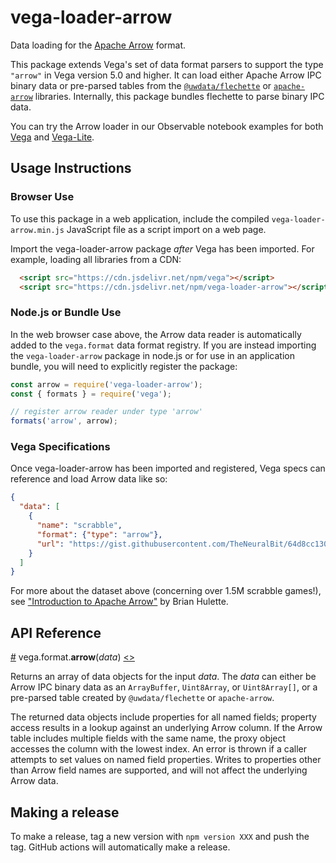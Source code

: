 # vega-loader-arrow

Data loading for the [Apache Arrow](https://arrow.apache.org/) format.

This package extends Vega's set of data format parsers to support the type `"arrow"` in Vega version 5.0 and higher. It can load either Apache Arrow IPC binary data or pre-parsed tables from the [`@uwdata/flechette`](https://idl.uw.edu/flechette/) or [`apache-arrow`](https://arrow.apache.org/docs/js/) libraries. Internally, this package bundles flechette to parse binary IPC data.

You can try the Arrow loader in our Observable notebook examples for both [Vega](https://observablehq.com/@vega/vega-and-apache-arrow) and [Vega-](https://observablehq.com/@vega/apache-arrow-in-vega-lite)[Lite](https://observablehq.com/@randomfractals/chicago-crimes-arrow-data-vega-viz).

## Usage Instructions

### Browser Use

To use this package in a web application, include the compiled `vega-loader-arrow.min.js` JavaScript file as a script import on a web page.

Import the vega-loader-arrow package _after_ Vega has been imported. For example, loading all libraries from a CDN:

```html
  <script src="https://cdn.jsdelivr.net/npm/vega"></script>
  <script src="https://cdn.jsdelivr.net/npm/vega-loader-arrow"></script>
```

### Node.js or Bundle Use

In the web browser case above, the Arrow data reader is automatically added to the `vega.format` data format registry. If you are instead importing the `vega-loader-arrow` package in node.js or for use in an application bundle, you will need to explicitly register the package:

```js
const arrow = require('vega-loader-arrow');
const { formats } = require('vega');

// register arrow reader under type 'arrow'
formats('arrow', arrow);
```

### Vega Specifications

Once vega-loader-arrow has been imported and registered, Vega specs can reference and load Arrow data like so:

```json
{
  "data": [
    {
      "name": "scrabble",
      "format": {"type": "arrow"},
      "url": "https://gist.githubusercontent.com/TheNeuralBit/64d8cc13050c9b5743281dcf66059de5/raw/c146baf28a8e78cfe982c6ab5015207c4cbd84e3/scrabble.arrow"
    }
  ]
}
```

For more about the dataset above (concerning over 1.5M scrabble games!), see ["Introduction to Apache Arrow"](https://beta.observablehq.com/@theneuralbit/introduction-to-apache-arrow) by Brian Hulette.

## API Reference

<a name="arrow" href="#arrow">#</a>
vega.format.<b>arrow</b>(<i>data</i>)
[<>](https://github.com/vega/vega-loader-arrow/blob/master/src/index.js "Source")

Returns an array of data objects for the input *data*. The *data* can either be Arrow IPC binary data as an `ArrayBuffer`, `Uint8Array`, or `Uint8Array[]`, or a pre-parsed table created by `@uwdata/flechette` or `apache-arrow`.

The returned data objects include properties for all named fields; property access results in a lookup against an underlying Arrow column. If the Arrow table includes multiple fields with the same name, the proxy object accesses the column with the lowest index. An error is thrown if a caller attempts to set values on named field properties. Writes to properties other than Arrow field names are supported, and will not affect the underlying Arrow data.

## Making a release

To make a release, tag a new version with `npm version XXX` and push the tag. GitHub actions will automatically make a release.
